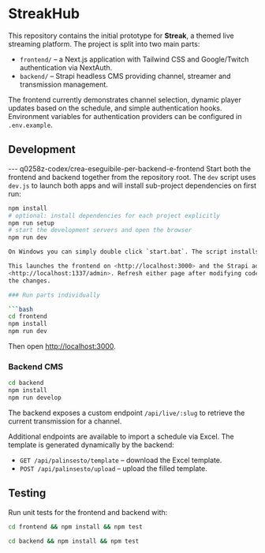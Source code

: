 # StreakHub

This repository contains the initial prototype for **Streak**, a themed live streaming platform. The project is split into two main parts:

- `frontend/` – a Next.js application with Tailwind CSS and Google/Twitch authentication via NextAuth.
- `backend/` – Strapi headless CMS providing channel, streamer and transmission management.

The frontend currently demonstrates channel selection, dynamic player updates based on the schedule, and simple authentication hooks. Environment variables for authentication providers can be configured in `.env.example`.

## Development

--- q0258z-codex/crea-eseguibile-per-backend-e-frontend
Start both the frontend and backend together from the repository root. The `dev` script uses `dev.js` to launch both apps and will install sub-project dependencies on first run:

```bash
npm install
# optional: install dependencies for each project explicitly
npm run setup
# start the development servers and open the browser
npm run dev

On Windows you can simply double click `start.bat`. The script installs all dependencies on first run, starts both servers and keeps the console window open so you can read any messages. When the servers are ready your default browser opens automatically.

This launches the frontend on <http://localhost:3000> and the Strapi admin on
<http://localhost:1337/admin>. Refresh either page after modifying code to see
the changes.

### Run parts individually

```bash
cd frontend
npm install
npm run dev
```

Then open <http://localhost:3000>.

### Backend CMS

```bash
cd backend
npm install
npm run develop
```

The backend exposes a custom endpoint `/api/live/:slug` to retrieve the current transmission for a channel.

Additional endpoints are available to import a schedule via Excel. The template is generated dynamically by the backend:

- `GET /api/palinsesto/template` – download the Excel template.
- `POST /api/palinsesto/upload` – upload the filled template.

## Testing

Run unit tests for the frontend and backend with:

```bash
cd frontend && npm install && npm test
```

```bash
cd backend && npm install && npm test
```
